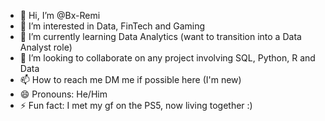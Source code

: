 - 👋 Hi, I’m @Bx-Remi
- 👀 I’m interested in Data, FinTech and Gaming
- 🌱 I’m currently learning Data Analytics (want to transition into a Data Analyst role)
- 💞️ I’m looking to collaborate on any project involving SQL, Python, R and Data
- 📫 How to reach me DM me if possible here (I'm new)
- 😄 Pronouns: He/Him
- ⚡ Fun fact: I met my gf on the PS5, now living together :)

<!---
Bx-Remi/Bx-Remi is a ✨ special ✨ repository because its `README.md` (this file) appears on your GitHub profile.
You can click the Preview link to take a look at your changes.
--->
